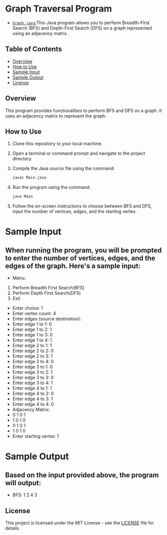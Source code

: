 # Graph Traversal Program

- [`Graph.java`:](https://github.com/ShrihariKasar/Java-Programs/blob/main/DSA/3.%20Graph/Assignment%20no%206/Graph.java)This Java program allows you to perform Breadth-First Search (BFS) and Depth-First Search (DFS) on a graph represented using an adjacency matrix.

## Table of Contents

- [Overview](#overview)
- [How to Use](#how-to-use)
- [Sample Input](#sample-input)
- [Sample Output](#sample-output)
- [License](#license)

## Overview

This program provides functionalities to perform BFS and DFS on a graph. It uses an adjacency matrix to represent the graph.

## How to Use

1. Clone this repository to your local machine.
2. Open a terminal or command prompt and navigate to the project directory.
3. Compile the Java source file using the command:

    ```bash
    javac Main.java
    ```

4. Run the program using the command:

    ```bash
    java Main
    ```

5. Follow the on-screen instructions to choose between BFS and DFS, input the number of vertices, edges, and the starting vertex.

# Sample Input

## When running the program, you will be prompted to enter the number of vertices, edges, and the edges of the graph. Here's a sample input:

- Menu:
1. Perform Breadth First Search(BFS)
2. Perform Depth First Search(DFS)
3. Exit
- Enter choice: 1
- Enter vertex count: 4
- Enter edges (source destination):
- Enter edge 1 to 1: 0
- Enter edge 1 to 2: 1
- Enter edge 1 to 3: 0
- Enter edge 1 to 4: 1
- Enter edge 2 to 1: 1
- Enter edge 2 to 2: 0
- Enter edge 2 to 3: 1
- Enter edge 2 to 4: 0
- Enter edge 3 to 1: 0
- Enter edge 3 to 2: 1
- Enter edge 3 to 3: 0
- Enter edge 3 to 4: 1
- Enter edge 4 to 1: 1
- Enter edge 4 to 2: 0
- Enter edge 4 to 3: 1
- Enter edge 4 to 4: 0
- Adjacency Matrix:
- 0 1 0 1
- 1 0 1 0
- 0 1 0 1
- 1 0 1 0
- Enter starting vertex: 1

# Sample Output

## Based on the input provided above, the program will output:

- BFS: 1 2 4 3


## License

This project is licensed under the MIT License - see the [LICENSE](LICENSE) file for details.

